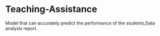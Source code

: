 # Teaching-Assistance
Model that can accurately predict the performance of the students,Data analysis report.
